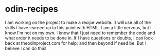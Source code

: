 # odin-recipes
I am working on the project to make a recipe website.
it will use all of the skills I have learned up to this point with HTML. I am a little nervous, but I know I'm not on my own. I know that I just need to remember the code and what order it needs to be done in. If I have questions or doubts, I can look back at theodinproject.com for help; and then beyond if need be. But I believe I can do this!